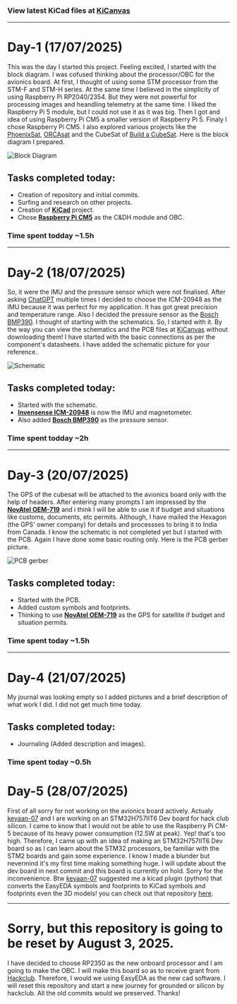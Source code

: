   ### View latest KiCad files at [KiCanvas](https://kicanvas.org/?github=https://github.com/Jaydev-1510/Avionics-Board/tree/main/Hardware)

  ---

  # Day-1 (17/07/2025)

  This was the day I started this project. Feeling excited, I started with the block diagram. I was cofused thinking about the processor/OBC for the avionics board. At first, I thought of using some STM processor from the STM-F and STM-H series. At the same time I believed in the simplicity of using Raspberry Pi RP2040/2354. But they were not powerful for processing images and heandling telemetry at the same time. I liked the Raspberry Pi 5 module, but I could not use it as it was big. Then I got and idea of using Raspberry Pi CM5 a smaller version of Raspberry Pi 5. Finaly I chose Raspberry Pi CM5. I also explored various projects like the [PhoenixSat](https://phxcubesat.asu.edu/), [ORCAsat](orcasat.ca) and the CubeSat of [Build a CubeSat](youtube.com/@buildacubesat). Here is the block diagram I prepared.

  ![Block Diagram](https://github.com/user-attachments/assets/e4fa207e-1590-411f-93fb-bd6694553057)

  ## Tasks completed today:

  - Creation of repository and initial commits.
  - Surfing and research on other projects.
  - Creation of [**KiCad**](kicad.org) project.
  - Chose [**Raspberry Pi CM5**](raspberrypi.com/products/compute-module-5/) as the C&DH module and OBC.

  ### Time spent todday ~1.5h

  ---

  # Day-2 (18/07/2025)

  So, it were the IMU and the pressure sensor which were not finalised. After asking [ChatGPT](chatgpt.com) multiple times I decided to choose the ICM-20948 as the IMU because it was perfect for my application. It has got great precision and temperature range. Also I decided the pressure sensor as the [Bosch BMP390](https://www.bosch-sensortec.com/products/environmental-sensors/pressure-sensors/bmp390/). I thought of starting with the schematics. So, I started with it. By the way you can view the schematics and the PCB files at [KiCanvas](https://kicanvas.org/?github=https://github.com/Jaydev-1510/Avionics-Board/tree/main/Hardware) without downloading them! I have started with the basic connections as per the component's datasheets. I have added the schematic picture for your reference.

  ![Schematic](https://github.com/user-attachments/assets/12231ef5-8958-41b1-94a8-6f8c8fcf7894)

  ## Tasks completed today:

  - Started with the schematic.
  - [**Invensense ICM-20948**](https://invensense.tdk.com/products/motion-tracking/9-axis/icm-20948/) is now the IMU and magnetometer.
  - Also added [**Bosch BMP390**](https://www.bosch-sensortec.com/products/environmental-sensors/pressure-sensors/bmp390/) as the pressure sensor.

  ### Time spent todday ~2h

  ---

  # Day-3 (20/07/2025)

  The GPS of the cubesat will be attached to the avionics board only with the help of headers. After entering many prompts I am impressed by the [**NovAtel OEM-719**](https://novatel.com/products/receivers/gnss-gps-receiver-boards/oem719) and i think I will be able to use it if budget and situations like customs, documents, etc permits. Although, I have mailed the Hexagon (the GPS' owner company) for details and processses to bring it to India from Canada. I know the schematic is not completed yet but I started with the PCB. Again I have done some basic routing only. Here is the PCB gerber picture.

  ![PCB gerber](https://github.com/user-attachments/assets/ab482ff1-f5ca-4600-8b55-42e823b6d77f)

  ## Tasks completed today:

  - Started with the PCB.
  - Added custom symbols and footprints.
  - Thinking to use [**NovAtel OEM-719**](https://novatel.com/products/receivers/gnss-gps-receiver-boards/oem719) as the GPS for satellite if budget and situation permits.

  ### Time spent today ~1.5h

  ---

  # Day-4 (21/07/2025)

  My journal was looking empty so I added pictures and a brief description of what work I did. I did not get much time today.

  ## Tasks completed today:

  - Journaling (Added description and images).

  ### Time spent today ~0.5h

  # Day-5 (28/07/2025)

  First of all sorry for not working on the avionics board actively. Actualy [keyaan-07](https://www.github.com/keyaan-07) and I are working on an STM32H757IIT6 Dev board for hack club silicon. I came to know that I would not be able to use the Raspberry Pi CM-5 because of its heavy power consumption (12.5W at peak). Yep! that's too high. Therefore, I came up with an idea of making an STM32H757IIT6 Dev board so as I can learn about the STM32 processors, be familiar with the STM2 boards and gain some experience. I know I made a blunder but nevermind it's my first time making something huge. I will update about the dev board in next commit and this board is currently on hold. Sorry for the inconvenience. Btw [keyaan-07](https://www.github.com/keyaan-07) suggested me a kicad plugin (python) that converts the EasyEDA symbols and footprints to KiCad symbols and footprints even the 3D models! you can check out that repository [here](https://github.com/uPesy/easyeda2kicad.py).

---

# Sorry, but this repository is going to be reset by August 3, 2025.

I have decided to choose RP2350 as the new onboard processor and I am going to make the OBC. I will make this board so as to receive grant from [Hackclub](https://www.grounded.hackclub.com). Therefore, I would we using EasyEDA as the new cad software. I will reset this repository and start a new journey for grounded or silicon by hackclub. All the old commits would we preserved. Thanks!
